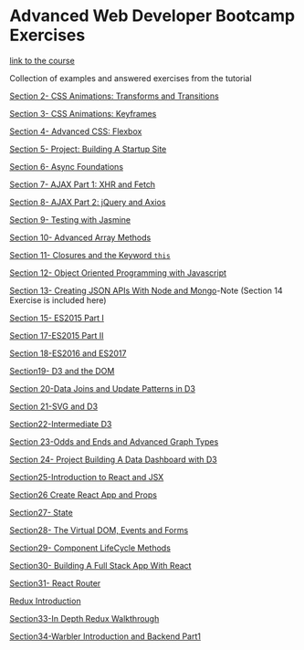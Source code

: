 <h1>Advanced Web Developer Bootcamp Exercises</h1>
<p><a href="https://www.udemy.com/the-advanced-web-developer-bootcamp">link to the course</a></p>

<p>Collection of examples and answered exercises from the tutorial</p>

<p><a href="./Section2-CSS-Animations-Transforms and Transitions/">Section 2- CSS Animations: Transforms and Transitions</a></p>
<p><a href="./Section3-CSS-Animations-Keyframes/">Section 3- CSS Animations: Keyframes</a></p>
<p><a href="./Section4-AdvancedCSS-Flexbox/">Section 4- Advanced CSS: Flexbox</a></p>
<p><a href="./Section5-Project-Building-A-Startup-Site/">Section 5- Project: Building A Startup Site</a></p>
<p><a href="./Section6-Async-Foundations/">Section 6- Async Foundations</a></p>
<p><a href="./Section7-AJAX-Part1-XHR-and-Fetch/">Section 7- AJAX Part 1: XHR and Fetch</a></p>
<p><a href="./Section8-AJAX-Part2-jQuery-and-Axios">Section 8- AJAX Part 2: jQuery and Axios</a></p>
<p><a href="./Section9-Testing-with-Jasmine/">Section 9- Testing with Jasmine</a></p>
<p><a href="./Section10-Advanced-Array-Methods/">Section 10- Advanced Array Methods</a></p>
<p><a href="./Section11-Closures-and-the-Keyword-this/">Section 11- Closures and the Keyword <code>this</code></a></p>
<p><a href="./Section12-Object-Oriented-Programming-with-Javascript/">Section 12- Object Oriented Programming with Javascript</a></p>
<p><a href="./Section13-Creating-JSON-APIs-With-Node-and-Mongo/">Section 13- Creating JSON APIs With Node and Mongo</a>-Note (Section 14 Exercise is included here)</p>
<p><a href="./Section15-ES2015-Part-1/">Section 15- ES2015 Part I</a></p>
<p><a href="./Section17-ES2015-Part-2/">Section 17-ES2015 Part II</a></p>
<p><a href="./Section18-ES2016-and-ES2017/">Section 18-ES2016 and ES2017</a></p>
<p><a href="./Section19-D3-and-the-DOM/">Section19- D3 and the DOM</a></p>
<p><a href="./Section20-Data-Joins-and-Update-Patterns-in-D3/">Section 20-Data Joins and Update Patterns in D3</a></p>
<p><a href="./Section21-SVG-and-D3/">Section 21-SVG and D3</a></p>
<p><a href="./Section22-Intermediate-D3/">Section22-Intermediate D3</a></p>
<p><a href="./Section23-D3-Odds-and-Ends-and-Advanced-Graph-Types/">Section 23-Odds and Ends and Advanced Graph Types</a></p>
<p><a href="./Section24-Project-Building-a-Data-Dashboard-with-D3/">Section 24- Project Building A Data Dashboard with D3</a></p>
<p><a href="./Section25-Introduction-to-React-and-JSX/">Section25-Introduction to React and JSX</a></p>
<p><a href="./Section26-Create-React-App-and-Props/">Section26 Create React App and Props</a></p>
<p><a href="./Section27-State/">Section27- State</a></p>
<p><a href="./Section28-The-Virtual-DOM-Events-and-Forms/">Section28- The Virtual DOM, Events and Forms</a></p>
<p><a href="./Section29-Component-LifeCycle-Methods/">Section29- Component LifeCycle Methods</a></p>
<p><a href="./Section30-Building-A-FullStack-App-With-React/">Section30- Building A Full Stack App With React</a></p>
<p><a href="./Section31-React-Router/">Section31- React Router</a></p>
<p><a href="./Section32-Redux-Introduction/">Redux Introduction</a></p>
<p><a href="./Section33-In-Depth-Redux-Code-Walkthrough/">Section33-In Depth Redux Walkthrough</a></p>
<p><a href="./Section34-Warbler-Introduction-and-Backend-Part1/">Section34-Warbler Introduction and Backend Part1</a></p>